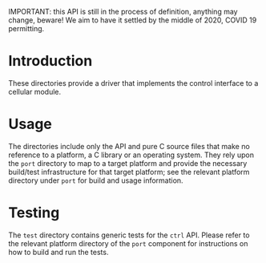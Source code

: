IMPORTANT: this API is still in the process of definition, anything may change, beware!  We aim to have it settled by the middle of 2020, COVID 19 permitting.

# Introduction
These directories provide a driver that implements the control interface to a cellular module.

# Usage
The directories include only the API and pure C source files that make no reference to a platform, a C library or an operating system.  They rely upon the `port` directory to map to a target platform and provide the necessary build/test infrastructure for that target platform; see the relevant platform directory under `port` for build and usage information.

# Testing
The `test` directory contains generic tests for the `ctrl` API. Please refer to the relevant platform directory of the `port` component for instructions on how to build and run the tests.